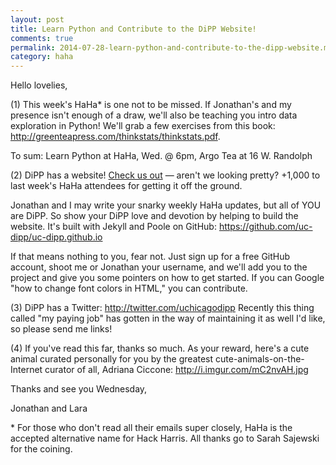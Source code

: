 ```yaml
---
layout: post
title: Learn Python and Contribute to the DiPP Website!
comments: true
permalink: 2014-07-28-learn-python-and-contribute-to-the-dipp-website.md
category: haha
---
```


Hello lovelies, 

(1) This week's HaHa* is one not to be missed. If Jonathan's and my presence isn't enough of a draw, we'll also be teaching you intro data exploration in Python! We'll grab a few exercises from this book: <http://greenteapress.com/thinkstats/thinkstats.pdf>.

To sum: Learn Python at HaHa, Wed. @ 6pm, Argo Tea at 16 W. Randolph 

(2) DiPP has a website! [Check us out](http://uc-dipp.github.io/) — aren't we looking pretty? +1,000 to last week's HaHa attendees for getting it off the ground. 

Jonathan and I may write your snarky weekly HaHa updates, but all of YOU are DiPP. So show your DiPP love and devotion by helping to build the website. It's built with Jekyll and Poole on GitHub: <https://github.com/uc-dipp/uc-dipp.github.io>

If that means nothing to you, fear not. Just sign up for a free GitHub account, shoot me or Jonathan your username, and we'll add you to the project and give you some pointers on how to get started. If you can Google "how to change font colors in HTML," you can contribute.

(3) DiPP has a Twitter: <http://twitter.com/uchicagodipp> Recently this thing called "my paying job" has gotten in the way of maintaining it as well I'd like, so please send me links! 

(4) If you've read this far, thanks so much. As your reward, here's a cute animal curated personally for you by the greatest cute-animals-on-the-Internet curator of all, Adriana Ciccone: <http://i.imgur.com/mC2nvAH.jpg>

Thanks and see you Wednesday,

Jonathan and Lara

\* For those who don't read all their emails super closely, HaHa is the accepted alternative name for Hack Harris. All thanks go to Sarah Sajewski for the coining.
